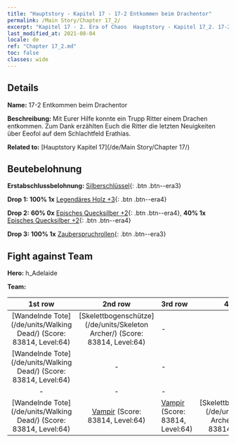 ```yaml
---
title: "Hauptstory - Kapitel 17 - 17-2 Entkommen beim Drachentor"
permalink: /Main Story/Chapter 17_2/
excerpt: "Kapitel 17 - 2. Era of Chaos  Hauptstory - Kapitel 17_2. 17-2 Entkommen beim Drachentor"
last_modified_at: 2021-08-04
locale: de
ref: "Chapter 17_2.md"
toc: false
classes: wide
---
```


## Details

 **Name:** 17-2 Entkommen beim Drachentor

 **Beschreibung:** Mit Eurer Hilfe konnte ein Trupp Ritter einem Drachen entkommen. Zum Dank erzählten Euch die Ritter die letzten Neuigkeiten über Eeofol auf dem Schlachtfeld Erathias.

 **Related to:** [Hauptstory Kapitel 17](/de/Main Story/Chapter 17/)

## Beutebelohnung

 **Erstabschlussbelohnung:** [Silberschlüssel](/ItemsDE/con_693/){: .btn .btn--era3}

 **Drop 1:** **100% 1x** [Legendäres Holz +3](/ItemsDE/mat_55/){: .btn .btn--era4}

 **Drop 2:** **60% 0x** [Episches Quecksilber +2](/ItemsDE/mat_49/){: .btn .btn--era4}, **40% 1x** [Episches Quecksilber +2](/ItemsDE/mat_49/){: .btn .btn--era4}

 **Drop 3:** **100% 1x** [Zauberspruchrollen](/ItemsDE/con_694/){: .btn .btn--era3}


## Fight against Team
 **Hero:** h_Adelaide

 **Team:**


  | 1st row | 2nd row | 3rd row | 4th row |
  |:----:|:----:|:----|:----:|
  | [Wandelnde Tote](/de/units/Walking Dead/) (Score: 83814, Level:64)  | [Skelettbogenschütze](/de/units/Skeleton Archer/) (Score: 83814, Level:64)  | - | - |
  | [Wandelnde Tote](/de/units/Walking Dead/) (Score: 83814, Level:64)  | - | - | - |
  | - | - | - | - |
  | [Wandelnde Tote](/de/units/Walking Dead/) (Score: 83814, Level:64)  | [Vampir](/de/units/Vampire/) (Score: 83814, Level:64)  | [Vampir](/de/units/Vampire/) (Score: 83814, Level:64)  | [Skelettbogenschütze](/de/units/Skeleton Archer/) (Score: 83814, Level:64)  |


